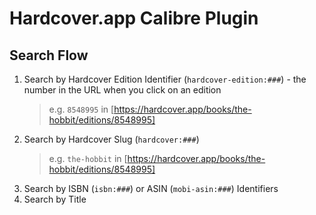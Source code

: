 # Hardcover.app Calibre Plugin

## Search Flow

1. Search by Hardcover Edition Identifier (`hardcover-edition:###`) - the number
   in the URL when you click on an edition
   > e.g. `8548995` in [https://hardcover.app/books/the-hobbit/editions/8548995]
2. Search by Hardcover Slug (`hardcover:###`)
   > e.g. `the-hobbit` in [https://hardcover.app/books/the-hobbit/editions/8548995]
3. Search by ISBN (`isbn:###`) or ASIN (`mobi-asin:###`) Identifiers
4. Search by Title
